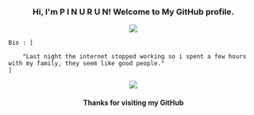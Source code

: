 <h3 align="center">Hi, I'm P I N U R U N! Welcome to My GitHub profile.</h3>
<p/>

<p align="center">
  <img src="https://bestanimations.com/media/fire/192879075campfire-animated-gif-8.gif">
</p>

```
Bio : [

    "Last night the internet stopped working so i spent a few hours with my family, they seem like good people."
]
```

<p align="center"><a href="https://github.com/MoveAngel"><img src="https://github-readme-stats.vercel.app/api/top-langs/?username=pinurun&theme=highcontrast&layout=compact"></a></p>


<h4 align="center">Thanks for visiting my GitHub</h4>
<p/>
